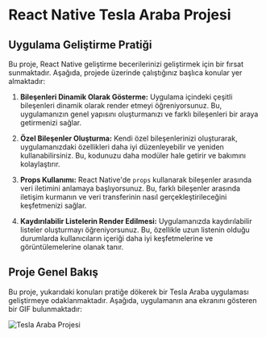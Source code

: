 # React Native Tesla Araba Projesi

## Uygulama Geliştirme Pratiği

Bu proje, React Native geliştirme becerilerinizi geliştirmek için bir fırsat sunmaktadır. Aşağıda, projede üzerinde çalıştığınız başlıca konular yer almaktadır:

1. **Bileşenleri Dinamik Olarak Gösterme:**
   Uygulama içindeki çeşitli bileşenleri dinamik olarak render etmeyi öğreniyorsunuz. Bu, uygulamanızın genel yapısını oluşturmanızı ve farklı bileşenleri bir araya getirmenizi sağlar.

2. **Özel Bileşenler Oluşturma:**
   Kendi özel bileşenlerinizi oluşturarak, uygulamanızdaki özellikleri daha iyi düzenleyebilir ve yeniden kullanabilirsiniz. Bu, kodunuzu daha modüler hale getirir ve bakımını kolaylaştırır.

3. **Props Kullanımı:**
   React Native'de `props` kullanarak bileşenler arasında veri iletimini anlamaya başlıyorsunuz. Bu, farklı bileşenler arasında iletişim kurmanın ve veri transferinin nasıl gerçekleştirileceğini keşfetmenizi sağlar.

4. **Kaydırılabilir Listelerin Render Edilmesi:**
   Uygulamanızda kaydırılabilir listeler oluşturmayı öğreniyorsunuz. Bu, özellikle uzun listenin olduğu durumlarda kullanıcıların içeriği daha iyi keşfetmelerine ve görüntülemelerine olanak tanır.

## Proje Genel Bakış

Bu proje, yukarıdaki konuları pratiğe dökerek bir Tesla Araba uygulaması geliştirmeye odaklanmaktadır. Aşağıda, uygulamanın ana ekranını gösteren bir GIF bulunmaktadır:

![Tesla Araba Projesi](Tesla.gif)
